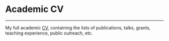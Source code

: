 # Academic CV

***
My full academic [CV](https://github.com/cespenar/academic_cv/blob/main/academic_cv.pdf), containing the lists of publications, talks, grants, teaching experience, public outreach, etc.

